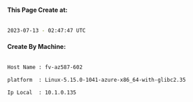 
   
#### This Page Create at:

```bash

2023-07-13 - 02:47:47 UTC

```

#### Create By Machine:

```bash

Host Name : fv-az587-602

platform  : Linux-5.15.0-1041-azure-x86_64-with-glibc2.35

Ip Local  : 10.1.0.135

```

